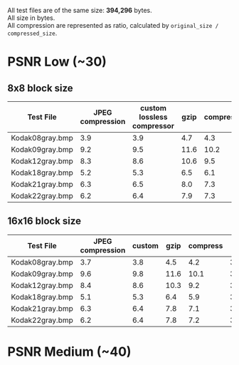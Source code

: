 All test files are of the same size: **394,296** bytes.  
All size in bytes.  
All compression are represented as ratio, calculated by `original_size / compressed_size`.

# PSNR Low (~30)
## 8x8 block size

| Test File       | JPEG compression | custom lossless compressor | gzip | compress | PSNR    |
|-----------------|---------------|--------------------|------|----------|---------|
| Kodak08gray.bmp | 3.9              | 3.9                         | 4.7  | 4.3      | 30.1559 |
| Kodak09gray.bmp | 9.2              | 9.5                         | 11.6 | 10.2     | 35.5095 |
| Kodak12gray.bmp | 8.3              | 8.6                         | 10.6 | 9.5      | 35.3124 |
| Kodak18gray.bmp | 5.2              | 5.3                         | 6.5  | 6.1      | 31.7890 |
| Kodak21gray.bmp | 6.3              | 6.5                         | 8.0  | 7.3      | 32.3932 |
| Kodak22gray.bmp | 6.2              | 6.4                         | 7.9  | 7.3      | 33.2675 |

## 16x16 block size

| Test File       | JPEG compression | custom | gzip | compress | PSNR    |
|-----------------|------------------|--------|------|----------|---------|
| Kodak08gray.bmp | 3.7              | 3.8    | 4.5  | 4.2      | 30.1296 |
| Kodak09gray.bmp | 9.6              | 9.8    | 11.6 | 10.1     | 35.5900 |
| Kodak12gray.bmp | 8.4              | 8.6    | 10.3 | 9.2      | 35.3321 |
| Kodak18gray.bmp | 5.1              | 5.3    | 6.4  | 5.9      | 31.8113 |
| Kodak21gray.bmp | 6.3              | 6.4    | 7.8  | 7.1      | 32.4166 |
| Kodak22gray.bmp | 6.2              | 6.4    | 7.8  | 7.2      | 33.3218 |

# PSNR Medium (~40)